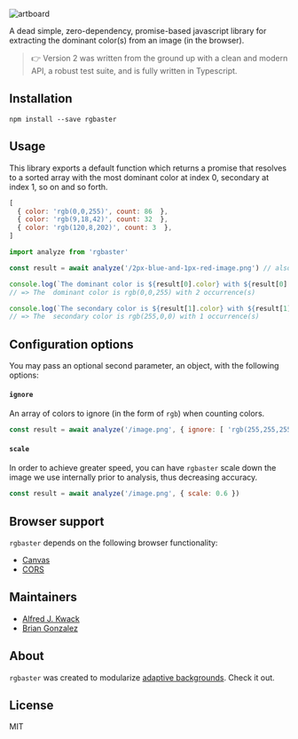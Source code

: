 ![artboard](https://user-images.githubusercontent.com/659829/49244473-bd4ed580-f3c4-11e8-8bf2-498585148910.jpg)

A dead simple, zero-dependency, promise-based javascript library for extracting the dominant color(s) from an image (in the browser).

> 👉 Version 2 was written from the ground up with a clean and modern API, a robust test suite, and is fully written in Typescript.

## Installation

```
npm install --save rgbaster
```

## Usage

This library exports a default function which returns a promise that resolves to a sorted array with
the most dominant color at index 0, secondary at index 1, so on and so forth.

```js
[
  { color: 'rgb(0,0,255)', count: 86  },
  { color: 'rgb(9,18,42)', count: 32  },
  { color: 'rgb(120,8,202)', count: 3  },
]
```

```javascript
import analyze from 'rgbaster'

const result = await analyze('/2px-blue-and-1px-red-image.png') // also supports base64 encoded image strings

console.log(`The dominant color is ${result[0].color} with ${result[0].count} occurrence(s)`)
// => The  dominant color is rgb(0,0,255) with 2 occurrence(s)

console.log(`The secondary color is ${result[1].color} with ${result[1].count} occurrence(s)`)
// => The  secondary color is rgb(255,0,0) with 1 occurrence(s)
```


## Configuration options

You may pass an optional second parameter, an object, with the following options:

#### `ignore`

An array of colors to ignore (in the form of `rgb`) when counting colors.

```js
const result = await analyze('/image.png', { ignore: [ 'rgb(255,255,255)', 'rgb(0,0,0)' ] })
```

#### `scale`

In order to achieve greater speed, you can have `rgbaster` scale down the image we use internally prior to analysis, thus decreasing accuracy.

```js
const result = await analyze('/image.png', { scale: 0.6 })
```

## Browser support

`rgbaster` depends on the following browser functionality:

* [Canvas](http://caniuse.com/#feat=canvas)
* [CORS](http://caniuse.com/#feat=cors)

## Maintainers

- [Alfred J. Kwack](https://github.com/AlfredJKwack)
- [Brian Gonzalez](https://github.com/briangonzalez)

## About

`rgbaster` was created to modularize [adaptive backgrounds](http://briangonzalez.github.io/jquery.adaptive-backgrounds.js/). Check it out.

License
-------
MIT
